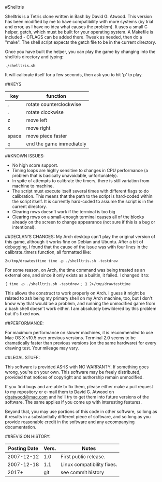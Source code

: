 
#Shelltris

Shelltris is a Tetris clone written in Bash by David G. Atwood.
This version has been modified by me to have compatibility with more
systems (by trial and error, as I have no idea what causes the problem).
It uses a small C helper, getch, which must be built for your operating
system.  A Makefile is included - CFLAGS can be added there. Tweak as
needed, then do a "make".  The shell script expects the getch file to
be in the current directory.

Once you have built the helper, you can play the game by changing into
the shelltris directory and typing:

	./shelltris.sh

It will calibrate itself for a few seconds, then ask you to hit 'p' to play.


##KEYS

|key|function|
|---|--------|
|,|rotate counterclockwise|
|.|rotate clockwise|
|z|move left|
|x|move right|
|space|move piece faster|
|q|end the game immediately|


##KNOWN ISSUES:

* No high score support.
* Timing loops are highly sensitive to changes in CPU performance (a problem
  that is basically unavoidable, unfortunately).
* In spite of attempts to calibrate the timers, there is still
  variation from machine to machine.
* The script must execute itself several times with different flags to do
  calibration.  This means that the path to the script is hard-coded
  within the script itself.  It is currently hard-coded to assume the
  script is in the current directory.
* Clearing rows doesn't work if the terminal is too big.
* Clearing rows on a small-enough terminal causes all of the blocks
  already on the screen to change appearance (not sure if this is a bug
  or intentional).

##DECLAN'S CHANGES:
My Arch desktop can't play the original version of this game, although it works
fine on Debian and Ubuntu. After a bit of debugging, I found that the cause of
the issue was with four lines in the calibrate_timers function, all formatted
like:

`2>/tmp/drawtesttime time -p ./shelltris.sh -testdraw`

For some reason, on Arch, the time command was being treated as an external one,
and since it only exists as a builtin, it failed. I changed it to:

`{ time -p ./shelltris.sh -testdraw ; } 2>/tmp/drawtesttime`

This allows the construct to work properly on Arch. I guess it might be related
to zsh being my primary shell on my Arch machine, too, but I don't know why that
would be a problem, and running the unmodified game from a bash shell doesn't
work either. I am absolutely bewildered by this problem but it's fixed now.


##PERFORMANCE:

For maximum performance on slower machines, it is recommended to use Mac OS X v10.5
over previous versions.  Terminal 2.0 seems to be dramatically faster than
previous versions (on the same hardware) for every drawing test.
Your mileage may vary.


##LEGAL STUFF:

This software is provided AS-IS with NO WARRANTY.  If something goes
wrong, you're on your own.  This software may be freely distributed,
provided that notices of copyright and authorship remain unmodified.

If you find bugs and are able to fix them, please either make a
pull request to my repository or e-mail them to David G. Atwood
on dgatwood@mac.com and he'll try to get them into future versions
of the software.  The same applies if you come up with interesting
features.

Beyond that, you may use portions of this code in other software,
so long as it results in a substantially different piece of software,
and so long as you provide reasonable credit in the software and any
accompanying documentation.


##REVISION HISTORY:

|Posting Date|Vers.|Notes|
|------------|-----|-----|
|2007-12-12|1.0|First public release.|
|2007-12-18|1.1|Linux compatibility fixes.|
|2017+|git|see commit history|
